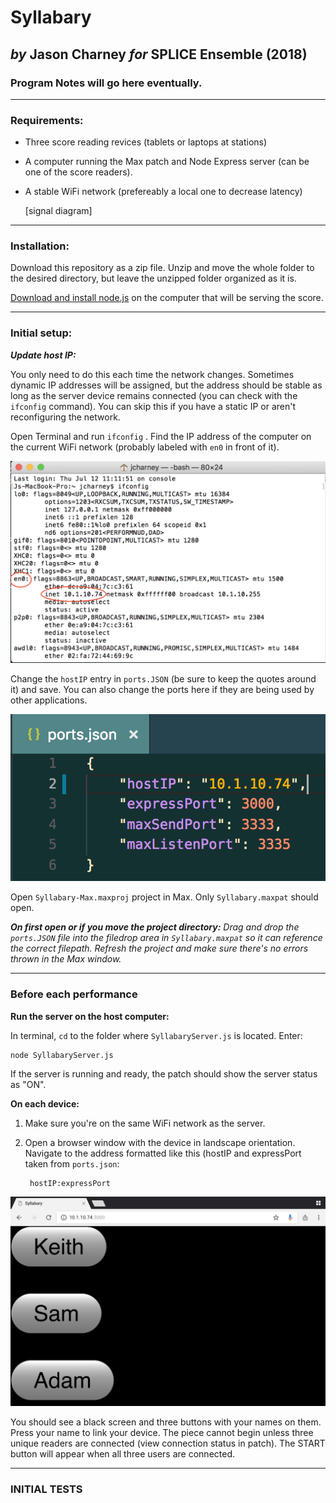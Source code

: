 # **Syllabary**
## *by* **Jason Charney** *for* **SPLICE Ensemble** (2018)

### Program Notes will go here eventually.
---

### Requirements:
- Three score reading revices (tablets or laptops at stations)
- A computer running the Max patch and Node Express server (can be one of the score readers).
- A stable WiFi network (prefereably a local one to decrease latency)

    [signal diagram]
---
### Installation:

Download this repository as a zip file. Unzip and move the whole folder to the desired directory, but leave the unzipped folder organized as it is.

[Download and install node.js](https://nodejs.org/en/download/) on the computer that will be serving the score.

---

### Initial setup:

***Update host IP:*** 

You only need to do this each time the network changes. Sometimes dynamic IP addresses will be assigned, but the address should be stable as long as the server device remains connected (you can check with the `ifconfig` command). You can skip this if you have a static IP or aren't reconfiguring the network.

Open Terminal and run `ifconfig` . Find the IP address of the computer on the current WiFi network (probably labeled with `en0` in front of it).

![ifconfig](https://raw.githubusercontent.com/jasoncharney/syllabary/master/readme-imgs/ifconfig.png)

Change the `hostIP` entry in `ports.JSON` (be sure to keep the quotes around it) and save. You can also change the ports here if they are being used by other applications.

![ports](https://raw.githubusercontent.com/jasoncharney/syllabary/master/readme-imgs/ports.png)

Open `Syllabary-Max.maxproj` project in Max. Only `Syllabary.maxpat` should open.

***On first open or if you move the project directory:** Drag and drop the `ports.JSON` file into the filedrop area in `Syllabary.maxpat` so it can reference the correct filepath. Refresh the project and make sure there's no errors thrown in the Max window.*

---

### Before each performance

**Run the server on the host computer:**

In terminal, `cd` to the folder where `SyllabaryServer.js` is located. Enter:
 
    node SyllabaryServer.js

If the server is running and ready, the patch should show the server status as "ON".

**On each device:**
1. Make sure you're on the same WiFi network as the server.
2. Open a browser window with the device in landscape orientation. Navigate to the address formatted like this (hostIP and expressPort taken from `ports.json`:

        hostIP:expressPort

![readerinit](https://raw.githubusercontent.com/jasoncharney/syllabary/master/readme-imgs/ipadinit.jpeg)

You should see a black screen and three buttons with your names on them. Press your name to link your device. The piece cannot begin unless three unique readers are connected (view connection status in patch). The START button will appear when all three users are connected.

---

### INITIAL TESTS 